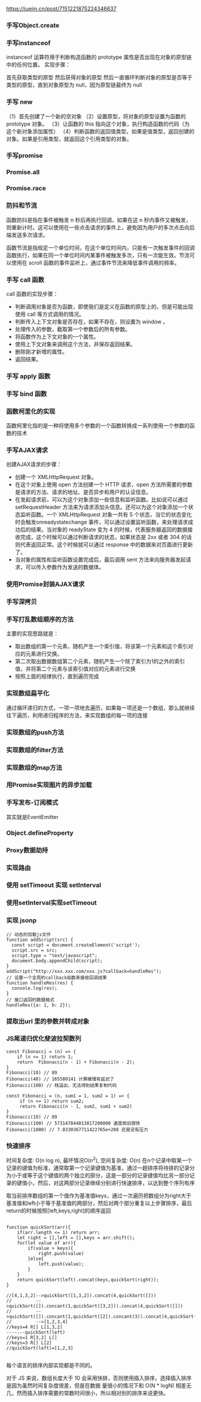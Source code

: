 
https://juejin.cn/post/7151221875224346637
### 手写Object.create

### 手写instanceof
instanceof 运算符用于判断构造函数的 prototype 属性是否出现在对象的原型链中的任何位置。
实现步骤：

首先获取类型的原型
然后获得对象的原型
然后一直循环判断对象的原型是否等于类型的原型，直到对象原型为 null，因为原型链最终为 null

### 手写 new
（1）首先创建了一个新的空对象
（2）设置原型，将对象的原型设置为函数的 prototype 对象。
（3）让函数的 this 指向这个对象，执行构造函数的代码（为这个新对象添加属性）
（4）判断函数的返回值类型，如果是值类型，返回创建的对象。如果是引用类型，就返回这个引用类型的对象。

### 手写promise

### Promise.all

### Promise.race

### 防抖和节流
函数防抖是指在事件被触发 n 秒后再执行回调，如果在这 n 秒内事件又被触发，则重新计时。这可以使用在一些点击请求的事件上，避免因为用户的多次点击向后端发送多次请求。

函数节流是指规定一个单位时间，在这个单位时间内，只能有一次触发事件的回调函数执行，如果在同一个单位时间内某事件被触发多次，只有一次能生效。节流可以使用在 scroll 函数的事件监听上，通过事件节流来降低事件调用的频率。

###  手写 call 函数
call 函数的实现步骤：

* 判断调用对象是否为函数，即使我们是定义在函数的原型上的，但是可能出现使用 call 等方式调用的情况。
* 判断传入上下文对象是否存在，如果不存在，则设置为 window 。
* 处理传入的参数，截取第一个参数后的所有参数。
* 将函数作为上下文对象的一个属性。
* 使用上下文对象来调用这个方法，并保存返回结果。
* 删除刚才新增的属性。
* 返回结果。

### 手写 apply 函数

### 手写 bind 函数

### 函数柯里化的实现
函数柯里化指的是一种将使用多个参数的一个函数转换成一系列使用一个参数的函数的技术

###  手写AJAX请求
创建AJAX请求的步骤：
* 创建一个 XMLHttpRequest 对象。
* 在这个对象上使用 open 方法创建一个 HTTP 请求，open 方法所需要的参数是请求的方法、请求的地址、是否异步和用户的认证信息。
* 在发起请求前，可以为这个对象添加一些信息和监听函数。比如说可以通过 setRequestHeader 方法来为请求添加头信息。还可以为这个对象添加一个状态监听函数。一个 XMLHttpRequest 对象一共有 5 个状态，当它的状态变化时会触发onreadystatechange 事件，可以通过设置监听函数，来处理请求成功后的结果。当对象的 readyState 变为 4 的时候，代表服务器返回的数据接收完成，这个时候可以通过判断请求的状态，如果状态是 2xx 或者 304 的话则代表返回正常。这个时候就可以通过 response 中的数据来对页面进行更新了。
* 当对象的属性和监听函数设置完成后，最后调用 sent 方法来向服务器发起请求，可以传入参数作为发送的数据体。

### 使用Promise封装AJAX请求

### 手写深拷贝

### 手写打乱数组顺序的方法
主要的实现思路就是：
* 取出数组的第一个元素，随机产生一个索引值，将该第一个元素和这个索引对应的元素进行交换。
* 第二次取出数据数组第二个元素，随机产生一个除了索引为1的之外的索引值，并将第二个元素与该索引值对应的元素进行交换
* 按照上面的规律执行，直到遍历完成

### 实现数组扁平化
通过循环递归的方式，一项一项地去遍历，如果每一项还是一个数组，那么就继续往下遍历，利用递归程序的方法，来实现数组的每一项的连接

### 实现数组的push方法

### 实现数组的filter方法

### 实现数组的map方法

### 用Promise实现图片的异步加载

### 手写发布-订阅模式
其实就是EventEmitter

### Object.defineProperty

### Proxy数据劫持

### 实现路由

### 使用 setTimeout 实现 setInterval

### 使用setInterval实现setTimeout

### 实现 jsonp
```
// 动态的加载js文件
function addScript(src) {
  const script = document.createElement('script');
  script.src = src;
  script.type = "text/javascript";
  document.body.appendChild(script);
}
addScript("http://xxx.xxx.com/xxx.js?callback=handleRes");
// 设置一个全局的callback函数来接收回调结果
function handleRes(res) {
  console.log(res);
}
// 接口返回的数据格式
handleRes({a: 1, b: 2});
```

### 提取出url 里的参数并转成对象


### JS尾递归优化斐波拉契数列
```
const Fibonacci = (n) => {
    if (n <= 1) return 1;
    return  Fibonacci(n - 1) + Fibonacci(n - 2);
}
Fibonacci(10) // 89
Fibonacci(40) // 165580141 计算缓慢有延迟了
Fibonacci(100) // 栈溢出，无法得到结果复制代码
```


```
const Fibonacci = (n, sum1 = 1, sum2 = 1) => {
     if (n <= 1) return sum2;
     return Fibonacci(n - 1, sum2, sum1 + sum2)
}
Fibonacci(10) // 89
Fibonacci(100) // 573147844013817200000 速度依旧很快
Fibonacci(1000) // 7.0330367711422765e+208 还是没有压力
```

### 快速排序
时间复杂度: O(n log n),  最坏情况O(n<sup>2</sup>), 空间复杂度: O(n)
在n个记录中取某一个记录的键值为标准，通常取第一个记录键值为基准，通过一趟排序将待排的记录分为小于或等于这个键值的两个独立的部分，这是一部分的记录键值均比另一部分记录的键值小，然后，对这两部分记录继续分别进行快速排序，以达到整个序列有序

取当前排序数组的第一个值作为基准值keys，通过一次遍历把数组分为right大于基准值和left小于等于基准值的两部分，然后对两个部分重复以上步骤排序，最后return的时候按照[left,keys,right]的顺序返回
```

function quickSort(arr){
    if(arr.length <= 1) return arr;
    let right = [],left = [],keys = arr.shift();
    for(let value of arr){
        if(value > keys){
            right.push(value)
        }else{
            left.push(value);
        }
    }
    return quickSort(left).concat(keys,quickSort(right));
}

//[4,1,3,2]-->quickSort([1,3,2]).concat(4,quickSort([]))
//         -->quickSort([]).concant(1,quickSort([3,2])).concat(4,quickSort([]))
//         -->quickSort([]).concant(1,quickSort([2]).concant(3)).concat(4,quickSort([]))
//         -->[1,2,3,4]
//keys=4 R[] L[1,3,2]  
-------quickSort(left)
//keys=1 R[3,2] L[]
//keys=3 R[] L[2]
//quickSort(left)=[1,2,3]
​
```

每个语言的排序内部实现都是不同的。

对于 JS 来说，数组长度大于 10 会采用快排，否则使用插入排序。选择插入排序是因为虽然时间复杂度很差，但是在数据 量很小的情况下和 O(N * logN) 相差无几，然而插入排序需要的常数时间很小，所以相对别的排序来说更快。
